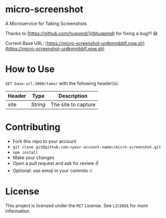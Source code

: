 # micro-screenshot
A Microservice for Taking Screenshots

Thanks to [https://github.com/hugomd/](@hugomd) for fixing a bug!!! :smile:

Current Base URL: [https://micro-screenshot-urdkmmbbfl.now.sh](https://micro-screenshot-urdkmmbbfl.now.sh)

# How to Use
`GET base-url:3000/take/` with the following header(s):

| Header | Type     | Description         |
|--------|----------|---------------------|
| site   | _String_ | The site to capture |

# Contributing
* Fork this repo to your account
* `git clone git@github.com:<your-account-name>/micro-screenshot.git`
* `npm install`
* Make your changes
* Open a pull request and ask for review ✌️
* Optional: use emoji in your commits 🔥

# License
This project is licensed under the `MIT` License. See `LICENSE` for more information.